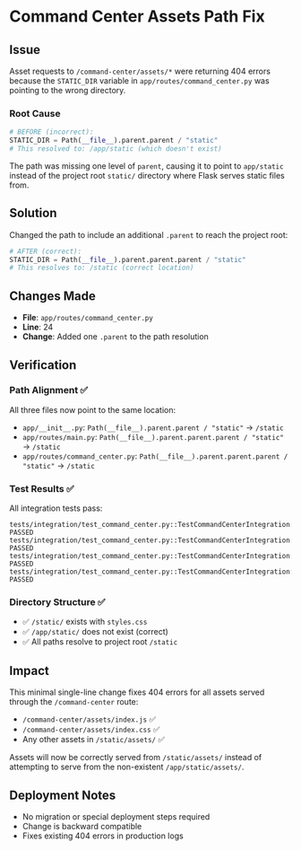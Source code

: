 # Command Center Assets Path Fix

## Issue
Asset requests to `/command-center/assets/*` were returning 404 errors because the `STATIC_DIR` variable in `app/routes/command_center.py` was pointing to the wrong directory.

### Root Cause
```python
# BEFORE (incorrect):
STATIC_DIR = Path(__file__).parent.parent / "static"
# This resolved to: /app/static (which doesn't exist)
```

The path was missing one level of `parent`, causing it to point to `app/static` instead of the project root `static/` directory where Flask serves static files from.

## Solution
Changed the path to include an additional `.parent` to reach the project root:

```python
# AFTER (correct):
STATIC_DIR = Path(__file__).parent.parent.parent / "static"
# This resolves to: /static (correct location)
```

## Changes Made
- **File**: `app/routes/command_center.py`
- **Line**: 24
- **Change**: Added one `.parent` to the path resolution

## Verification

### Path Alignment ✅
All three files now point to the same location:
- `app/__init__.py`: `Path(__file__).parent.parent / "static"` → `/static`
- `app/routes/main.py`: `Path(__file__).parent.parent.parent / "static"` → `/static`
- `app/routes/command_center.py`: `Path(__file__).parent.parent.parent / "static"` → `/static`

### Test Results ✅
All integration tests pass:
```
tests/integration/test_command_center.py::TestCommandCenterIntegration::test_full_command_center_workflow PASSED
tests/integration/test_command_center.py::TestCommandCenterIntegration::test_agent_trigger_functionality PASSED
tests/integration/test_command_center.py::TestCommandCenterIntegration::test_real_time_metrics_api PASSED
tests/integration/test_command_center.py::TestCommandCenterIntegration::test_empire_status_api PASSED
```

### Directory Structure ✅
- ✅ `/static/` exists with `styles.css`
- ✅ `/app/static/` does not exist (correct)
- ✅ All paths resolve to project root `/static`

## Impact
This minimal single-line change fixes 404 errors for all assets served through the `/command-center` route:
- `/command-center/assets/index.js` ✅
- `/command-center/assets/index.css` ✅
- Any other assets in `/static/assets/` ✅

Assets will now be correctly served from `/static/assets/` instead of attempting to serve from the non-existent `/app/static/assets/`.

## Deployment Notes
- No migration or special deployment steps required
- Change is backward compatible
- Fixes existing 404 errors in production logs
